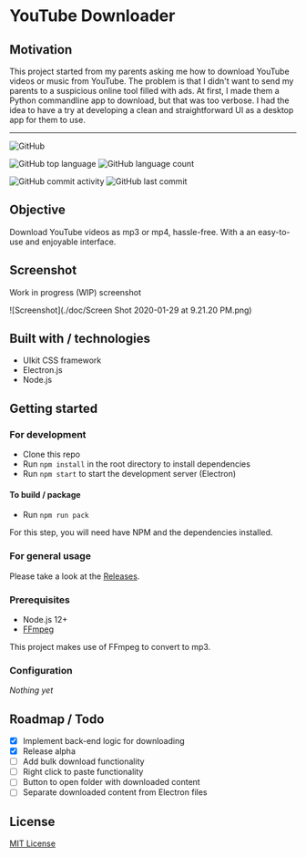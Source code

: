 # YouTube Downloader

## Motivation

This project started from my parents asking me how to download YouTube videos or music from YouTube. 
The problem is that I didn't want to send my parents to a suspicious online tool filled with ads.
At first, I made them a Python commandline app to download, but that was too verbose.
I had the idea to have a try at developing a clean and straightforward UI as a desktop app for them to use. 

---

![GitHub](https://img.shields.io/github/license/gpnn/youtube-downloader-electron?style=flat-square)

![GitHub top language](https://img.shields.io/github/languages/top/gpnn/youtube-downloader-electron?style=flat-square)
![GitHub language count](https://img.shields.io/github/languages/count/gpnn/youtube-downloader-electron?style=flat-square)

![GitHub commit activity](https://img.shields.io/github/commit-activity/m/gpnn/youtube-downloader-electron?style=flat-square)
![GitHub last commit](https://img.shields.io/github/last-commit/gpnn/youtube-downloader-electron?style=flat-square)

## Objective

Download YouTube videos as mp3 or mp4, hassle-free. With a an easy-to-use and enjoyable interface.

## Screenshot

Work in progress (WIP) screenshot

![Screenshot](./doc/Screen Shot 2020-01-29 at 9.21.20 PM.png)

## Built with / technologies

* UIkit CSS framework
* Electron.js
* Node.js

## Getting started

### For development

* Clone this repo
* Run `npm install` in the root directory to install dependencies
* Run `npm start` to start the development server (Electron)

#### To build / package

* Run `npm run pack`

For this step, you will need have NPM and the dependencies installed.

### For general usage

Please take a look at the [Releases](https://github.com/gpnn/youtube-downloader-electron/releases/). 

### Prerequisites

* Node.js 12+
* [FFmpeg](https://www.ffmpeg.org/)

This project makes use of FFmpeg to convert to mp3.

### Configuration

_Nothing yet_

## Roadmap / Todo

* [x] Implement back-end logic for downloading
* [x] Release alpha
* [ ] Add bulk download functionality
* [ ] Right click to paste functionality
* [ ] Button to open folder with downloaded content
* [ ] Separate downloaded content from Electron files

## License

[MIT License](https://choosealicense.com/licenses/mit/#)
